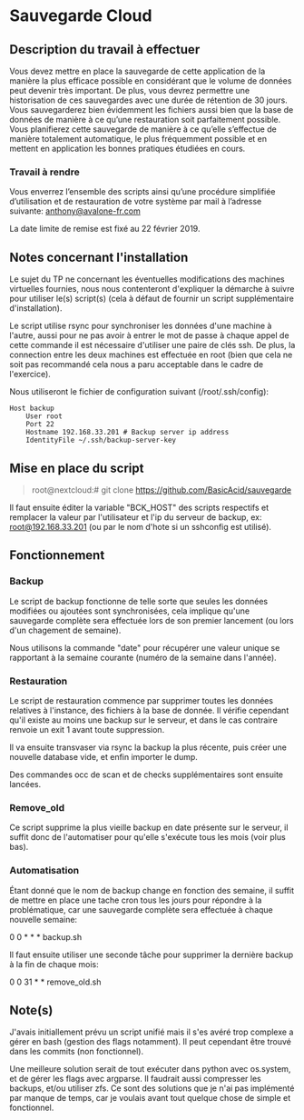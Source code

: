 # Sauvegarde Cloud

## Description du travail à effectuer
Vous devez mettre en place la sauvegarde de cette application de la
manière la plus efficace possible en considérant que le volume de
données peut devenir très important.  De plus, vous devrez permettre
une historisation de ces sauvegardes avec une durée de rétention de 30
jours.  Vous sauvegarderez bien évidemment les fichiers aussi bien que
la base de données de manière à ce qu’une restauration soit
parfaitement possible.  Vous planifierez cette sauvegarde de manière à
ce qu’elle s’effectue de manière totalement automatique, le plus
fréquemment possible et en mettent en application les bonnes pratiques
étudiées en cours.

### Travail à rendre
Vous enverrez l’ensemble des scripts ainsi qu’une procédure simplifiée
d’utilisation et de restauration de votre système par mail à l’adresse suivante:
anthony@avalone-fr.com

La date limite de remise est fixé au 22 février 2019.

## Notes concernant l'installation
Le sujet du TP ne concernant les éventuelles modifications des
machines virtuelles fournies, nous nous contenteront d'expliquer la
démarche à suivre pour utiliser le(s) script(s) (cela à défaut de
fournir un script supplémentaire d'installation).

Le script utilise rsync pour synchroniser les données d'une machine à
l'autre, aussi pour ne pas avoir à entrer le mot de passe à chaque
appel de cette commande il est nécessaire d'utiliser une paire de
clés ssh. De plus, la connection entre les deux machines est effectuée
en root (bien que cela ne soit pas recommandé cela nous a paru
acceptable dans le cadre de l'exercice).

Nous utiliseront le fichier de configuration suivant
(/root/.ssh/config):

```
Host backup
	User root
	Port 22
	Hostname 192.168.33.201 # Backup server ip address
	IdentityFile ~/.ssh/backup-server-key
```

## Mise en place du script
> root@nextcloud:# git clone https://github.com/BasicAcid/sauvegarde

Il faut ensuite éditer la variable "BCK_HOST" des scripts respectifs et
remplacer la valeur par l'utilisateur et l'ip du serveur de backup,
ex: root@192.168.33.201 (ou par le nom d'hote si un sshconfig est
utilisé).

## Fonctionnement
### Backup
Le script de backup fonctionne de telle sorte que seules les données
modifiées ou ajoutées sont synchronisées, cela implique qu'une
sauvegarde complète sera effectuée lors de son premier lancement (ou
lors d'un chagement de semaine).

Nous utilisons la commande "date" pour récupérer une valeur unique se
rapportant à la semaine courante (numéro de la semaine dans l'année).

### Restauration
Le script de restauration commence par supprimer toutes les données
relatives à l'instance, des fichiers à la base de donnée. Il vérifie
cependant qu'il existe au moins une backup sur le serveur, et dans le
cas contraire renvoie un exit 1 avant toute suppression.

Il va ensuite transvaser via rsync la backup la plus récente, puis
créer une nouvelle database vide, et enfin importer le dump.

Des commandes occ de scan et de checks supplémentaires sont ensuite
lancées.

### Remove_old
Ce script supprime la plus vieille backup en date présente sur le
serveur, il suffit donc de l'automatiser pour qu'elle s'exécute tous
les mois (voir plus bas).

### Automatisation
Étant donné que le nom de backup change en fonction des semaine, il
suffit de mettre en place une tache cron tous les jours pour répondre
à la problématique, car une sauvegarde complète sera effectuée à
chaque nouvelle semaine:

0 0 * * * backup.sh

Il faut ensuite utiliser une seconde tâche pour supprimer la dernière
backup à la fin de chaque mois:

0 0 31 * * remove_old.sh

## Note(s)
J'avais initiallement prévu un script unifié mais il s'es avéré trop
complexe a gérer en bash (gestion des flags notamment). Il peut
cependant être trouvé dans les commits (non fonctionnel).

Une meilleure solution serait de tout exécuter dans python avec
os.system, et de gérer les flags avec argparse. Il faudrait aussi
compresser les backups, et/ou utiliser zfs. Ce sont des solutions que
je n'ai pas implémenté par manque de temps, car je voulais avant tout
quelque chose de simple et fonctionnel.
